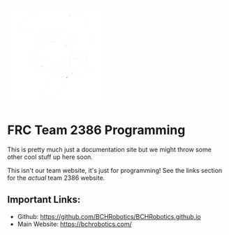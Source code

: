![alt text](https://github.com/BCHRobotics/BCHRobotics.github.io/blob/master/images/trojan_helmet_white.png?)

# FRC Team 2386 Programming

This is pretty much just a documentation site but we might throw some other cool stuff up here soon.

This isn't our team website, it's just for programming! See the links section for the *actual* team 2386 website.

## Important Links:

* Github: https://github.com/BCHRobotics/BCHRobotics.github.io
* Main Website: https://bchrobotics.com/
